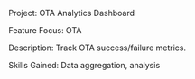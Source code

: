 Project: OTA Analytics Dashboard 

Feature Focus: OTA 

Description: Track OTA success/failure metrics. 

Skills Gained: Data aggregation, analysis 